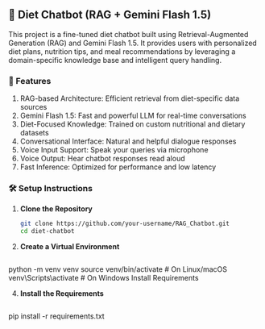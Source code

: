 ## 🥗 Diet Chatbot (RAG + Gemini Flash 1.5)

This project is a fine-tuned diet chatbot built using Retrieval-Augmented Generation (RAG) and Gemini Flash 1.5. It provides users with personalized diet plans, nutrition tips, and meal recommendations by leveraging a domain-specific knowledge base and intelligent query handling.

### 🚀 Features
1. RAG-based Architecture: Efficient retrieval from diet-specific data sources  
2. Gemini Flash 1.5: Fast and powerful LLM for real-time conversations  
3. Diet-Focused Knowledge: Trained on custom nutritional and dietary datasets  
4. Conversational Interface: Natural and helpful dialogue responses  
5. Voice Input Support: Speak your queries via microphone  
6. Voice Output: Hear chatbot responses read aloud  
7. Fast Inference: Optimized for performance and low latency  

### 🛠️ Setup Instructions

1. **Clone the Repository**
   ```bash
   git clone https://github.com/your-username/RAG_Chatbot.git
   cd diet-chatbot

2. **Create a Virtual Environment**
   ```bash
python -m venv venv
source venv/bin/activate      # On Linux/macOS
venv\Scripts\activate         # On Windows
Install Requirements

4. **Install the Requirements**
   ```bash
pip install -r requirements.txt
